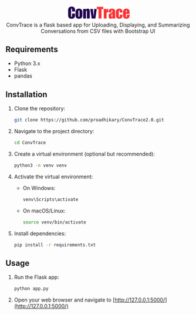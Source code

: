 
<div align="center"><img src="https://raw.githubusercontent.com/proadhikary/ConvTrace/main/static/images/logo.png" width="180"/><br>ConvTrace is a flask based app for Uploading, Displaying, and Summarizing Conversations from CSV files with Bootstrap UI<br>
</div>


## Requirements

- Python 3.x
- Flask
- pandas

## Installation

1. Clone the repository:

    ```bash
    git clone https://github.com/proadhikary/ConvTrace2.0.git
    ```

2. Navigate to the project directory:

    ```bash
    cd ConvTrace
    ```

3. Create a virtual environment (optional but recommended):

    ```bash
    python3 -m venv venv
    ```

4. Activate the virtual environment:

    - On Windows:

        ```bash
        venv\Scripts\activate
        ```

    - On macOS/Linux:

        ```bash
        source venv/bin/activate
        ```

5. Install dependencies:

    ```bash
    pip install -r requirements.txt
    ```

## Usage

1. Run the Flask app:

    ```bash
    python app.py
    ```

2. Open your web browser and navigate to [http://127.0.0.1:5000/](http://127.0.0.1:5000/)
